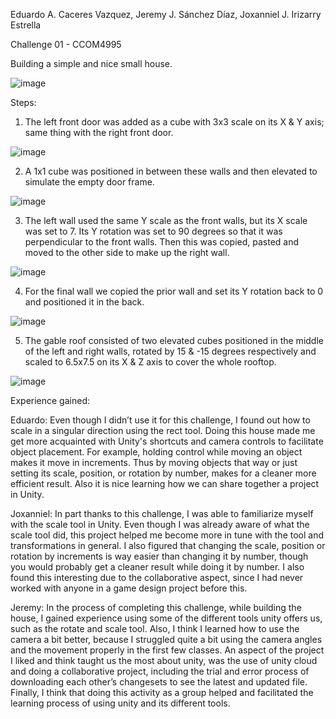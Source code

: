 Eduardo A. Caceres Vazquez,
Jeremy J. Sánchez Díaz,
Joxanniel J. Irizarry Estrella

Challenge 01 - CCOM4995

Building a simple and nice small house.

![image](https://github.com/user-attachments/assets/dd8ee510-7541-406c-b953-d9d3fc2df576)

Steps:
1.  The left front door was added as a cube with 3x3 scale on its X & Y axis; same thing with the right front door.

![image](https://github.com/user-attachments/assets/66da9d95-d231-4d3b-a448-369b2793ff84)

2.  A 1x1 cube was positioned in between these walls and then elevated to simulate the empty door frame.

![image](https://github.com/user-attachments/assets/a0448c92-2d9d-47af-ba52-a8f3403ed3b9)

3.  The left wall used the same Y scale as the front walls, but its X scale was set to 7. Its Y rotation was set to 90 degrees 
    so that it was perpendicular to the front walls. Then this was copied, pasted and moved to the other side to make up the right wall.

![image](https://github.com/user-attachments/assets/44df7735-22b8-4c45-aa54-13ebdfe3208c)

4.  For the final wall we copied the prior wall and set its Y rotation back to 0 and positioned it in the back.

![image](https://github.com/user-attachments/assets/a8253018-1230-47a5-a7cf-9a71bfaa4578)

5.  The gable roof consisted of two elevated cubes positioned in the middle of the left and right walls, rotated by 15 & -15 degrees
    respectively and scaled to 6.5x7.5 on its X & Z axis to cover the whole rooftop.

![image](https://github.com/user-attachments/assets/3360df08-a95e-4432-aa65-f8b4ef2a5702)

Experience gained:

Eduardo: Even though I didn’t use it for this challenge, I found out how to scale in a singular direction using the rect tool. 
         Doing this house made me get more acquainted with Unity's shortcuts and camera controls to facilitate object placement. 
         For example, holding control while moving an object makes it move in increments. Thus by moving objects that way or just 
         setting its scale, position, or rotation by number, makes for a cleaner more efficient result. Also it is nice learning 
         how we can share together a project in Unity.

Joxanniel: In part thanks to this challenge, I was able to familiarize myself with the scale tool in Unity. Even though I was already 
           aware of what the scale tool did, this project helped me become more in tune with the tool and transformations in general. 
           I also figured that changing the scale, position or rotation by increments is way easier than changing it by number, though 
           you would probably get a cleaner result while doing it by number. I also found this interesting due to the collaborative aspect, 
           since I had never worked with anyone in a game design project before this. 

Jeremy: In the process of completing this challenge, while building the house, I gained experience using some of the different tools unity offers us, such as the rotate and scale tool. Also, I think I learned how to use the camera a bit better, because I struggled quite a bit using the camera angles and the movement properly in the first few classes. An aspect of the project I liked and think taught us the most about unity, was the use of unity cloud and doing a collaborative project, including the trial and error process of downloading each other’s changesets to see the latest and updated file. Finally, I think that doing this activity as a group helped and facilitated the learning process of using unity and its different tools.
